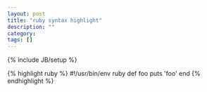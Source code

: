 ```yaml
---
layout: post
title: "ruby syntax highlight"
description: ""
category: 
tags: []
---
```

{% include JB/setup %}

{% highlight ruby %}
#!/usr/bin/env ruby
def foo
  puts 'foo'
end
{% endhighlight %}
